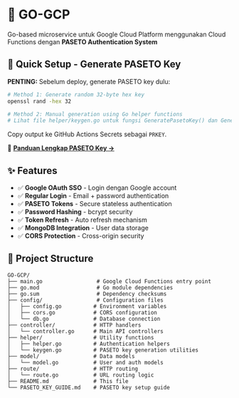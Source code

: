 # 🚀 GO-GCP

Go-based microservice untuk Google Cloud Platform menggunakan Cloud Functions dengan **PASETO Authentication System**

## 🔐 Quick Setup - Generate PASETO Key

**PENTING:** Sebelum deploy, generate PASETO key dulu:

```bash
# Method 1: Generate random 32-byte hex key
openssl rand -hex 32

# Method 2: Manual generation using Go helper functions
# Lihat file helper/keygen.go untuk fungsi GeneratePasetoKey() dan GeneratePasetoKeyFromPassphrase()
```

Copy output ke GitHub Actions Secrets sebagai `PRKEY`.

📖 **[Panduan Lengkap PASETO Key →](./PASETO_KEY_GUIDE.md)**

## ✨ Features

- ✅ **Google OAuth SSO** - Login dengan Google account
- ✅ **Regular Login** - Email + password authentication
- ✅ **PASETO Tokens** - Secure stateless authentication
- ✅ **Password Hashing** - bcrypt security
- ✅ **Token Refresh** - Auto refresh mechanism
- ✅ **MongoDB Integration** - User data storage
- ✅ **CORS Protection** - Cross-origin security

## 📁 Project Structure

```
GO-GCP/
├── main.go                 # Google Cloud Functions entry point
├── go.mod                  # Go module dependencies
├── go.sum                  # Dependency checksums
├── config/                 # Configuration files
│   ├── config.go          # Environment variables
│   ├── cors.go            # CORS configuration
│   └── db.go              # Database connection
├── controller/            # HTTP handlers
│   └── controller.go      # Main API controllers
├── helper/                # Utility functions
│   ├── helper.go          # Authentication helpers
│   └── keygen.go          # PASETO key generation utilities
├── model/                 # Data models
│   └── model.go           # User and auth models
├── route/                 # HTTP routing
│   └── route.go           # URL routing logic
├── README.md              # This file
└── PASETO_KEY_GUIDE.md    # PASETO key setup guide
```

